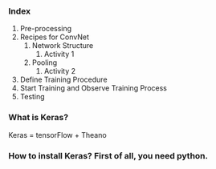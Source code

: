 ### Index
1. Pre-processing
2. Recipes for ConvNet
    1. Network Structure
        1. Activity 1
    2. Pooling
        1. Activity 2
3. Define Training Procedure
4. Start Training and Observe Training Process
5. Testing

### What is Keras?
Keras = tensorFlow + Theano

### How to install Keras? First of all, you need python. 
